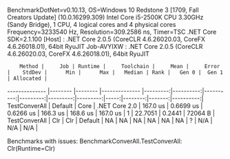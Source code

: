 
BenchmarkDotNet=v0.10.13, OS=Windows 10 Redstone 3 [1709, Fall Creators Update] (10.0.16299.309)
Intel Core i5-2500K CPU 3.30GHz (Sandy Bridge), 1 CPU, 4 logical cores and 4 physical cores
Frequency=3233540 Hz, Resolution=309.2586 ns, Timer=TSC
.NET Core SDK=2.1.100
  [Host]     : .NET Core 2.0.5 (CoreCLR 4.6.26020.03, CoreFX 4.6.26018.01), 64bit RyuJIT
  Job-AVYIXW : .NET Core 2.0.5 (CoreCLR 4.6.26020.03, CoreFX 4.6.26018.01), 64bit RyuJIT


        Method |     Job | Runtime |     Toolchain |     Mean |     Error |    StdDev |      Min |      Max |   Median | Rank |   Gen 0 |  Gen 1 | Allocated |
-------------- |-------- |-------- |-------------- |---------:|----------:|----------:|---------:|---------:|---------:|-----:|--------:|-------:|----------:|
 TestConverAll | Default |    Core | .NET Core 2.0 | 167.0 us | 0.6699 us | 0.6266 us | 166.3 us | 168.6 us | 167.0 us |    1 | 22.7051 | 0.2441 |   72064 B |
 TestConverAll |     Clr |     Clr |       Default |       NA |        NA |        NA |       NA |       NA |       NA |    ? |     N/A |    N/A |       N/A |

Benchmarks with issues:
  BenchmarkConverAll.TestConverAll: Clr(Runtime=Clr)
